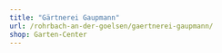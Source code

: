 ```yaml
---
title: "Gärtnerei Gaupmann"
url: /rohrbach-an-der-goelsen/gaertnerei-gaupmann/
shop: Garten-Center
---
```

